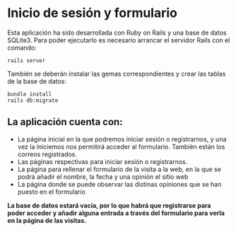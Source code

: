 # Inicio de sesión y formulario

Esta aplicación ha sido desarrollada con Ruby on Rails y una base de datos SQLite3. Para poder ejecutarlo es necesario arrancar el servidor Rails con el comando:

```
rails server
```

También se deberán instalar las gemas correspondientes y crear las tablas de la base de datos:
```
bundle install
rails db:migrate
```

## La aplicación cuenta con:

* La página inicial en la que podremos iniciar sesión o registrarnos, y una vez la iniciemos nos permitirá acceder al formulario. También están los correos registrados.
* Las páginas respectivas para iniciar sesión o registrarnos.
* La página para rellenar el formulario de la visita a la web, en la que se podrá añadir el nombre, la fecha y una opinión el sitio web
* La página donde se puede observar las distinas opiniones que se han puesto en el formulario


**La base de datos estará vacía, por lo que habrá que registrarse para poder acceder y añadir alguna entrada a través del formulario para verla en la página de las visitas.**
